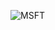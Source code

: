 ![MSFT](https://user-images.githubusercontent.com/32850887/107524568-ee99d180-6bdb-11eb-866a-7eeaf46a8b15.png)
